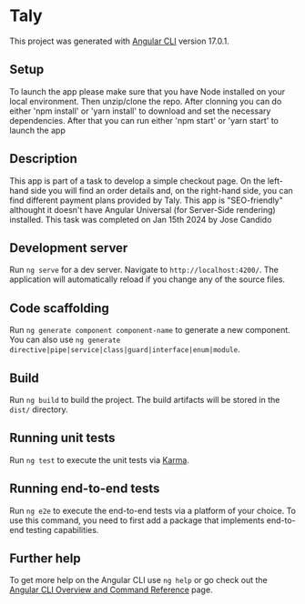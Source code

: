 # Taly

This project was generated with [Angular CLI](https://github.com/angular/angular-cli) version 17.0.1.

## Setup
To launch the app please make sure that you have Node installed on your local environment. Then unzip/clone the repo.
After clonning you can do either 'npm install' or 'yarn install' to download and set the necessary dependencies.
After that you can run either 'npm start' or 'yarn start' to launch the app

## Description
This app is part of a task to develop a simple checkout page. On the left-hand side you will find an order details and, on the right-hand side, you can find different payment plans provided by Taly.
This app is "SEO-friendly" althought it doesn't have Angular Universal (for Server-Side rendering) installed.
This task was completed on Jan 15th 2024 by Jose Candido


## Development server

Run `ng serve` for a dev server. Navigate to `http://localhost:4200/`. The application will automatically reload if you change any of the source files.

## Code scaffolding

Run `ng generate component component-name` to generate a new component. You can also use `ng generate directive|pipe|service|class|guard|interface|enum|module`.

## Build

Run `ng build` to build the project. The build artifacts will be stored in the `dist/` directory.

## Running unit tests

Run `ng test` to execute the unit tests via [Karma](https://karma-runner.github.io).

## Running end-to-end tests

Run `ng e2e` to execute the end-to-end tests via a platform of your choice. To use this command, you need to first add a package that implements end-to-end testing capabilities.

## Further help

To get more help on the Angular CLI use `ng help` or go check out the [Angular CLI Overview and Command Reference](https://angular.io/cli) page.
